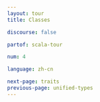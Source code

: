 ```yaml
---
layout: tour
title: Classes

discourse: false

partof: scala-tour

num: 4

language: zh-cn

next-page: traits
previous-page: unified-types
---
```


